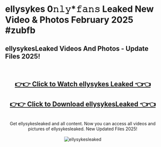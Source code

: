 # ellysykes 0𝚗𝚕𝚢*𝚏𝚊𝚗𝚜 Leaked New Video & Photos February 2025 #zubfb

<h2>ellysykesLeaked Videos And Photos - Update Files 2025!</h2>
<br>
<div align="center">
<h2><a href="https://mediaupload.pro?title=ellysykes&ref=11F" rel="nofollow">👉👉 Click to Watch ellysykes Leaked 👈👈</a></h2>
<h2><a href="https://mediaupload.pro?title=ellysykes&ref=11F" rel="nofollow">👉👉 Click to Download ellysykesLeaked 👈👈</a></h2>
<br>
Get ellysykesleaked and all content. Now you can access all videos and pictures of ellysykesleaked. New Updated Files 2025!
<br>
<br>
<a href="https://mediaupload.pro?title=ellysykes&ref=11F" rel="nofollow" data-target="animated-image.originalLink"><img src="https://i.ibb.co/Gkj2r4b/banner.png" alt="ellysykesleaked" style="max-width: 100%; display: inline-block;" data-target="animated-image.originalImage"></a>
</div>
<br>

